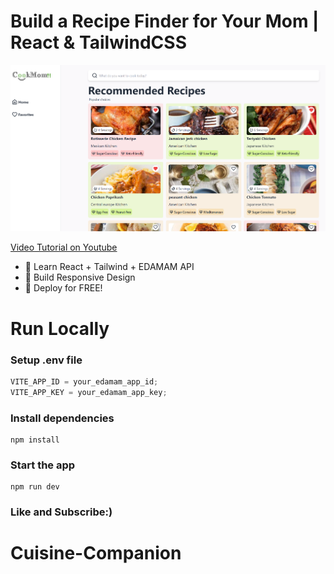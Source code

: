 # Build a Recipe Finder for Your Mom | React & TailwindCSS

![Demo App](/public/Screenshot_29.png)

[Video Tutorial on Youtube](https://youtu.be/Z_AWfuJXXCI)

-   🌟 Learn React + Tailwind + EDAMAM API
-   🎃 Build Responsive Design
-   🚀 Deploy for FREE!

# Run Locally

### Setup .env file

```js
VITE_APP_ID = your_edamam_app_id;
VITE_APP_KEY = your_edamam_app_key;
```

### Install dependencies

```shell
npm install
```

### Start the app

```shell
npm run dev
```

### Like and Subscribe:)
# Cuisine-Companion
